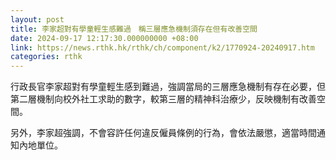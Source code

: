 ```yaml
---
layout: post
title: 李家超對有學童輕生感難過　稱三層應急機制須存在但有改善空間
date: 2024-09-17 12:17:30.000000000 +08:00
link: https://news.rthk.hk/rthk/ch/component/k2/1770924-20240917.htm
categories: rthk
---
```


行政長官李家超對有學童輕生感到難過，強調當局的三層應急機制有存在必要，但第二層機制向校外社工求助的數字，較第三層的精神科治療少，反映機制有改善空間。

另外，李家超強調，不會容許任何違反僱員條例的行為，會依法嚴懲，適當時間通知內地單位。
